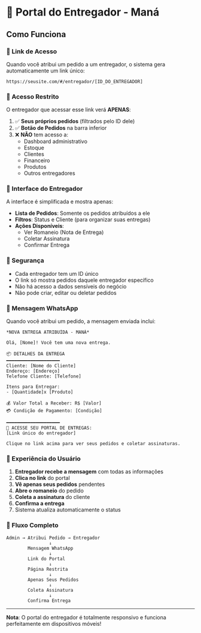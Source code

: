 # 🚚 Portal do Entregador - Maná

## Como Funciona

### 🔗 Link de Acesso

Quando você atribui um pedido a um entregador, o sistema gera automaticamente um link único:

```
https://seusite.com/#/entregador/[ID_DO_ENTREGADOR]
```

### 🎯 Acesso Restrito

O entregador que acessar esse link verá **APENAS**:

1. ✅ **Seus próprios pedidos** (filtrados pelo ID dele)
2. ✅ **Botão de Pedidos** na barra inferior
3. ❌ **NÃO** tem acesso a:
   - Dashboard administrativo
   - Estoque
   - Clientes
   - Financeiro
   - Produtos
   - Outros entregadores

### 📱 Interface do Entregador

A interface é simplificada e mostra apenas:

- **Lista de Pedidos**: Somente os pedidos atribuídos a ele
- **Filtros**: Status e Cliente (para organizar suas entregas)
- **Ações Disponíveis**:
  - Ver Romaneio (Nota de Entrega)
  - Coletar Assinatura
  - Confirmar Entrega

### 🔐 Segurança

- Cada entregador tem um ID único
- O link só mostra pedidos daquele entregador específico
- Não há acesso a dados sensíveis do negócio
- Não pode criar, editar ou deletar pedidos

### 📨 Mensagem WhatsApp

Quando você atribui um pedido, a mensagem enviada inclui:

```
*NOVA ENTREGA ATRIBUÍDA - MANÁ*

Olá, [Nome]! Você tem uma nova entrega.

📦 DETALHES DA ENTREGA
━━━━━━━━━━━━━━━━━━━━
Cliente: [Nome do Cliente]
Endereço: [Endereço]
Telefone Cliente: [Telefone]

Itens para Entregar:
- [Quantidade]x [Produto]

💰 Valor Total a Receber: R$ [Valor]
💳 Condição de Pagamento: [Condição]

━━━━━━━━━━━━━━━━━━━━
🔗 ACESSE SEU PORTAL DE ENTREGAS:
[Link único do entregador]

Clique no link acima para ver seus pedidos e coletar assinaturas.
```

### 🎨 Experiência do Usuário

1. **Entregador recebe a mensagem** com todas as informações
2. **Clica no link** do portal
3. **Vê apenas seus pedidos** pendentes
4. **Abre o romaneio** do pedido
5. **Coleta a assinatura** do cliente
6. **Confirma a entrega**
7. Sistema atualiza automaticamente o status

### 🔄 Fluxo Completo

```
Admin → Atribui Pedido → Entregador
                ↓
        Mensagem WhatsApp
                ↓
        Link do Portal
                ↓
        Página Restrita
                ↓
        Apenas Seus Pedidos
                ↓
        Coleta Assinatura
                ↓
        Confirma Entrega
```

---

**Nota**: O portal do entregador é totalmente responsivo e funciona perfeitamente em dispositivos móveis!
